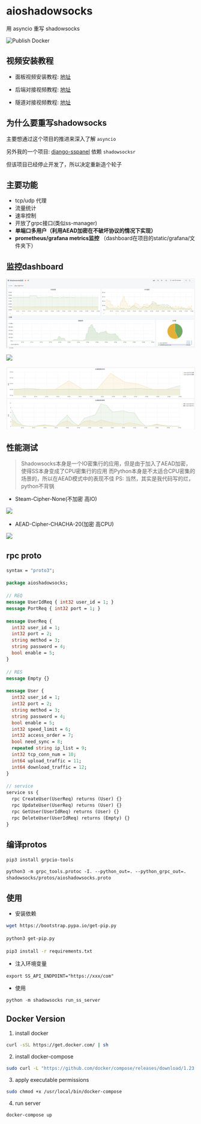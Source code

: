 # aioshadowsocks

用 asyncio 重写 shadowsocks

![Publish Docker](https://github.com/Ehco1996/aioshadowsocks/workflows/Publish%20Docker/badge.svg?branch=master)

## 视频安装教程

* 面板视频安装教程: [地址](https://youtu.be/BRHcdGeufvY)

* 后端对接视频教程: [地址](https://youtu.be/QNbnya1HHU0)

* 隧道对接视频教程: [地址](https://youtu.be/R4U0NZaMUeY)


## 为什么要重写shadowsocks

主要想通过这个项目的推进来深入了解 `asyncio` 

另外我的一个项目: [django-sspanel](https://github.com/Ehco1996/django-sspanel) 依赖 `shadowsocksr` 

但该项目已经停止开发了，所以决定重新造个轮子

## 主要功能

* tcp/udp 代理
* 流量统计
* 速率控制
* 开放了grpc接口(类似ss-manager)
* **单端口多用户（利用AEAD加密在不破坏协议的情况下实现）**
* **prometheus/grafana metrics监控** （dashboard在项目的static/grafana/文件夹下）

## 监控dashboard

![](static/images/1.png)

![](statoc/images/2.png)

![](static/images/3.png)

## 性能测试

> Shadowsocks本身是一个IO密集行的应用，但是由于加入了AEAD加密，使得SS本身变成了CPU密集行的应用
> 而Python本身是不太适合CPU密集的场景的，所以在AEAD模式中的表现不佳
> PS: 当然，其实是我代码写的烂，python不背锅

* Steam-Cipher-None(不加密 高IO)

![](images/stream-none.png)

* AEAD-Cipher-CHACHA-20(加密 高CPU)

![](images/aead-chacha-20-ietf-poly-1305.png)


## rpc proto

``` protobuf
syntax = "proto3";

package aioshadowsocks;

// REQ
message UserIdReq { int32 user_id = 1; }
message PortReq { int32 port = 1; }

message UserReq {
  int32 user_id = 1;
  int32 port = 2;
  string method = 3;
  string password = 4;
  bool enable = 5;
}

// RES
message Empty {}

message User {
  int32 user_id = 1;
  int32 port = 2;
  string method = 3;
  string password = 4;
  bool enable = 5;
  int32 speed_limit = 6;
  int32 access_order = 7;
  bool need_sync = 8;
  repeated string ip_list = 9;
  int32 tcp_conn_num = 10;
  int64 upload_traffic = 11;
  int64 download_traffic = 12;
}

// service
service ss {
  rpc CreateUser(UserReq) returns (User) {}
  rpc UpdateUser(UserReq) returns (User) {}
  rpc GetUser(UserIdReq) returns (User) {}
  rpc DeleteUser(UserIdReq) returns (Empty) {}
}
```

## 编译protos

`pip3 install grpcio-tools` 

`python3 -m grpc_tools.protoc -I. --python_out=. --python_grpc_out=. shadowsocks/protos/aioshadowsocks.proto` 

## 使用

* 安装依赖

``` sh
wget https://bootstrap.pypa.io/get-pip.py

python3 get-pip.py

pip3 install -r requirements.txt
```

* 注入环境变量

`export SS_API_ENDPOINT="https://xxx/com"`

* 使用

``` python
python -m shadowsocks run_ss_server
```

## Docker Version

1. install docker

``` sh
curl -sSL https://get.docker.com/ | sh
```

2. install docker-compose

``` sh
sudo curl -L "https://github.com/docker/compose/releases/download/1.23.2/docker-compose-$(uname -s)-$(uname -m)" -o /usr/local/bin/docker-compose
```

3. apply executable permissions

``` sh
sudo chmod +x /usr/local/bin/docker-compose
```

4. run server

``` sh
docker-compose up
```
